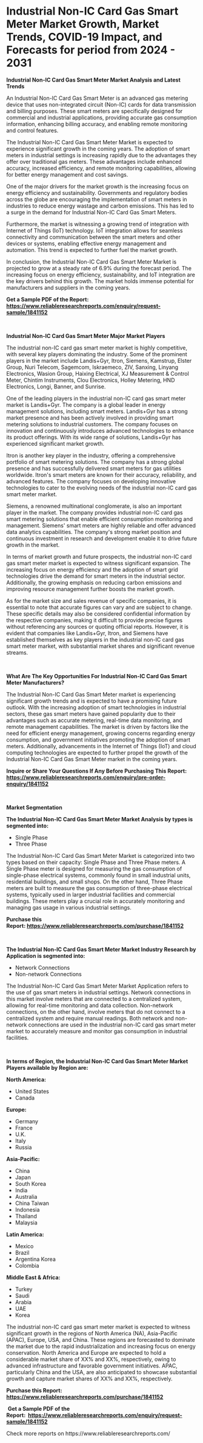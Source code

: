 <p><h1>Industrial Non-IC Card Gas Smart Meter Market Growth, Market Trends, COVID-19 Impact, and Forecasts for period from 2024 - 2031</h1></p><p><strong>Industrial Non-IC Card Gas Smart Meter Market Analysis and Latest Trends</strong></p>
<p><p>An Industrial Non-IC Card Gas Smart Meter is an advanced gas metering device that uses non-integrated circuit (Non-IC) cards for data transmission and billing purposes. These smart meters are specifically designed for commercial and industrial applications, providing accurate gas consumption information, enhancing billing accuracy, and enabling remote monitoring and control features.</p><p>The Industrial Non-IC Card Gas Smart Meter Market is expected to experience significant growth in the coming years. The adoption of smart meters in industrial settings is increasing rapidly due to the advantages they offer over traditional gas meters. These advantages include enhanced accuracy, increased efficiency, and remote monitoring capabilities, allowing for better energy management and cost savings.</p><p>One of the major drivers for the market growth is the increasing focus on energy efficiency and sustainability. Governments and regulatory bodies across the globe are encouraging the implementation of smart meters in industries to reduce energy wastage and carbon emissions. This has led to a surge in the demand for Industrial Non-IC Card Gas Smart Meters.</p><p>Furthermore, the market is witnessing a growing trend of integration with Internet of Things (IoT) technology. IoT integration allows for seamless connectivity and communication between the smart meters and other devices or systems, enabling effective energy management and automation. This trend is expected to further fuel the market growth.</p><p>In conclusion, the Industrial Non-IC Card Gas Smart Meter Market is projected to grow at a steady rate of 6.9% during the forecast period. The increasing focus on energy efficiency, sustainability, and IoT integration are the key drivers behind this growth. The market holds immense potential for manufacturers and suppliers in the coming years.</p></p>
<p><strong>Get a Sample PDF of the Report:&nbsp; <a href="https://www.reliableresearchreports.com/enquiry/request-sample/1841152">https://www.reliableresearchreports.com/enquiry/request-sample/1841152</a></strong></p>
<p>&nbsp;</p>
<p><strong>Industrial Non-IC Card Gas Smart Meter Major Market Players</strong></p>
<p><p>The industrial non-IC card gas smart meter market is highly competitive, with several key players dominating the industry. Some of the prominent players in the market include Landis+Gyr, Itron, Siemens, Kamstrup, Elster Group, Nuri Telecom, Sagemcom, Iskraemeco, ZIV, Sanxing, Linyang Electronics, Wasion Group, Haixing Electrical, XJ Measurement & Control Meter, Chintim Instruments, Clou Electronics, Holley Metering, HND Electronics, Longi, Banner, and Sunrise.</p><p>One of the leading players in the industrial non-IC card gas smart meter market is Landis+Gyr. The company is a global leader in energy management solutions, including smart meters. Landis+Gyr has a strong market presence and has been actively involved in providing smart metering solutions to industrial customers. The company focuses on innovation and continuously introduces advanced technologies to enhance its product offerings. With its wide range of solutions, Landis+Gyr has experienced significant market growth.</p><p>Itron is another key player in the industry, offering a comprehensive portfolio of smart metering solutions. The company has a strong global presence and has successfully delivered smart meters for gas utilities worldwide. Itron's smart meters are known for their accuracy, reliability, and advanced features. The company focuses on developing innovative technologies to cater to the evolving needs of the industrial non-IC card gas smart meter market.</p><p>Siemens, a renowned multinational conglomerate, is also an important player in the market. The company provides industrial non-IC card gas smart metering solutions that enable efficient consumption monitoring and management. Siemens' smart meters are highly reliable and offer advanced data analytics capabilities. The company's strong market position and continuous investment in research and development enable it to drive future growth in the market.</p><p>In terms of market growth and future prospects, the industrial non-IC card gas smart meter market is expected to witness significant expansion. The increasing focus on energy efficiency and the adoption of smart grid technologies drive the demand for smart meters in the industrial sector. Additionally, the growing emphasis on reducing carbon emissions and improving resource management further boosts the market growth.</p><p>As for the market size and sales revenue of specific companies, it is essential to note that accurate figures can vary and are subject to change. These specific details may also be considered confidential information by the respective companies, making it difficult to provide precise figures without referencing any sources or quoting official reports. However, it is evident that companies like Landis+Gyr, Itron, and Siemens have established themselves as key players in the industrial non-IC card gas smart meter market, with substantial market shares and significant revenue streams.</p></p>
<p>&nbsp;</p>
<p><strong>What Are The Key Opportunities For Industrial Non-IC Card Gas Smart Meter Manufacturers?</strong></p>
<p><p>The Industrial Non-IC Card Gas Smart Meter market is experiencing significant growth trends and is expected to have a promising future outlook. With the increasing adoption of smart technologies in industrial sectors, these gas smart meters have gained popularity due to their advantages such as accurate metering, real-time data monitoring, and remote management capabilities. The market is driven by factors like the need for efficient energy management, growing concerns regarding energy consumption, and government initiatives promoting the adoption of smart meters. Additionally, advancements in the Internet of Things (IoT) and cloud computing technologies are expected to further propel the growth of the Industrial Non-IC Card Gas Smart Meter market in the coming years.</p></p>
<p><strong>Inquire or Share Your Questions If Any Before Purchasing This Report: <a href="https://www.reliableresearchreports.com/enquiry/pre-order-enquiry/1841152">https://www.reliableresearchreports.com/enquiry/pre-order-enquiry/1841152</a></strong></p>
<p>&nbsp;</p>
<p><strong>Market Segmentation</strong></p>
<p><strong>The Industrial Non-IC Card Gas Smart Meter Market Analysis by types is segmented into:</strong></p>
<p><ul><li>Single Phase</li><li>Three Phase</li></ul></p>
<p><p>The Industrial Non-IC Card Gas Smart Meter Market is categorized into two types based on their capacity: Single Phase and Three Phase meters. A Single Phase meter is designed for measuring the gas consumption of single-phase electrical systems, commonly found in small industrial units, residential buildings, and small shops. On the other hand, Three Phase meters are built to measure the gas consumption of three-phase electrical systems, typically used in larger industrial facilities and commercial buildings. These meters play a crucial role in accurately monitoring and managing gas usage in various industrial settings.</p></p>
<p><strong>Purchase this Report:&nbsp;<a href="https://www.reliableresearchreports.com/purchase/1841152">https://www.reliableresearchreports.com/purchase/1841152</a></strong></p>
<p>&nbsp;</p>
<p><strong>The Industrial Non-IC Card Gas Smart Meter Market Industry Research by Application is segmented into:</strong></p>
<p><ul><li>Network Connections</li><li>Non-network Connections</li></ul></p>
<p><p>The Industrial Non-IC Card Gas Smart Meter Market Application refers to the use of gas smart meters in industrial settings. Network connections in this market involve meters that are connected to a centralized system, allowing for real-time monitoring and data collection. Non-network connections, on the other hand, involve meters that do not connect to a centralized system and require manual readings. Both network and non-network connections are used in the industrial non-IC card gas smart meter market to accurately measure and monitor gas consumption in industrial facilities.</p></p>
<p>&nbsp;</p>
<p><strong>In terms of Region, the Industrial Non-IC Card Gas Smart Meter Market Players available by Region are:</strong></p>
<p>
    <p> <strong> North America: </strong>
        <ul>
            <li>United States</li>
            <li>Canada</li>
        </ul>
        </p> 
    <p> <strong> Europe: </strong>
        <ul>
            <li>Germany</li>
            <li>France</li>
            <li>U.K.</li>
            <li>Italy</li>
            <li>Russia</li>
        </ul>
        </p> 
    <p> <strong> Asia-Pacific: </strong>
        <ul>
            <li>China</li>
            <li>Japan</li>
            <li>South Korea</li>
            <li>India</li>
            <li>Australia</li>
            <li>China Taiwan</li>
            <li>Indonesia</li>
            <li>Thailand</li>
            <li>Malaysia</li>
        </ul>
        </p> 
    <p> <strong> Latin America: </strong>
        <ul>
            <li>Mexico</li>
            <li>Brazil</li>
            <li>Argentina Korea</li>
            <li>Colombia</li>
        </ul>
        </p> 
    <p> <strong> Middle East & Africa: </strong>
        <ul>
            <li>Turkey</li>
            <li>Saudi</li>
            <li>Arabia</li>
            <li>UAE</li>
            <li>Korea</li>
        </ul>
    </p>
    </p>
<p><p>The industrial non-IC card gas smart meter market is expected to witness significant growth in the regions of North America (NA), Asia-Pacific (APAC), Europe, USA, and China. These regions are forecasted to dominate the market due to the rapid industrialization and increasing focus on energy conservation. North America and Europe are expected to hold a considerable market share of XX% and XX%, respectively, owing to advanced infrastructure and favorable government initiatives. APAC, particularly China and the USA, are also anticipated to showcase substantial growth and capture market shares of XX% and XX%, respectively.</p></p>
<p><strong>Purchase this Report: <a href="https://www.reliableresearchreports.com/purchase/1841152">https://www.reliableresearchreports.com/purchase/1841152</a></strong></p>
<p>&nbsp;<strong>Get a Sample PDF of the Report:&nbsp;&nbsp;<a href="https://www.reliableresearchreports.com/enquiry/request-sample/1841152">https://www.reliableresearchreports.com/enquiry/request-sample/1841152</a></strong></p>
<p><strong></strong></p>
<p>Check more reports on https://www.reliableresearchreports.com/</p>